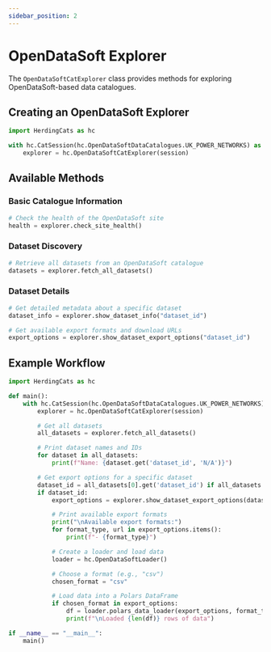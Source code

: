 ```yaml
---
sidebar_position: 2
---
```


# OpenDataSoft Explorer

The `OpenDataSoftCatExplorer` class provides methods for exploring OpenDataSoft-based data catalogues.

## Creating an OpenDataSoft Explorer

```python
import HerdingCats as hc

with hc.CatSession(hc.OpenDataSoftDataCatalogues.UK_POWER_NETWORKS) as session:
    explorer = hc.OpenDataSoftCatExplorer(session)
```

## Available Methods

### Basic Catalogue Information

```python
# Check the health of the OpenDataSoft site
health = explorer.check_site_health()
```

### Dataset Discovery

```python
# Retrieve all datasets from an OpenDataSoft catalogue
datasets = explorer.fetch_all_datasets()
```

### Dataset Details

```python
# Get detailed metadata about a specific dataset
dataset_info = explorer.show_dataset_info("dataset_id")

# Get available export formats and download URLs
export_options = explorer.show_dataset_export_options("dataset_id")
```

## Example Workflow

```python
import HerdingCats as hc

def main():
    with hc.CatSession(hc.OpenDataSoftDataCatalogues.UK_POWER_NETWORKS) as session:
        explorer = hc.OpenDataSoftCatExplorer(session)

        # Get all datasets
        all_datasets = explorer.fetch_all_datasets()

        # Print dataset names and IDs
        for dataset in all_datasets:
            print(f"Name: {dataset.get('dataset_id', 'N/A')}")

        # Get export options for a specific dataset
        dataset_id = all_datasets[0].get('dataset_id') if all_datasets else None
        if dataset_id:
            export_options = explorer.show_dataset_export_options(dataset_id)

            # Print available export formats
            print("\nAvailable export formats:")
            for format_type, url in export_options.items():
                print(f"- {format_type}")

            # Create a loader and load data
            loader = hc.OpenDataSoftLoader()

            # Choose a format (e.g., "csv")
            chosen_format = "csv"

            # Load data into a Polars DataFrame
            if chosen_format in export_options:
                df = loader.polars_data_loader(export_options, format_type=chosen_format)
                print(f"\nLoaded {len(df)} rows of data")

if __name__ == "__main__":
    main()
```
